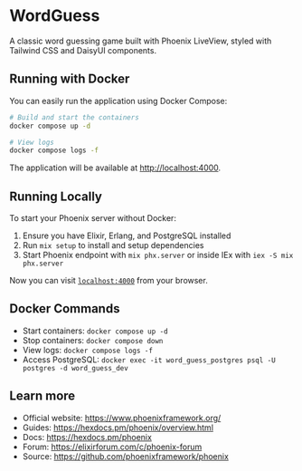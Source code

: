 # WordGuess

A classic word guessing game built with Phoenix LiveView, styled with Tailwind CSS and DaisyUI components.

## Running with Docker

You can easily run the application using Docker Compose:

```bash
# Build and start the containers
docker compose up -d

# View logs
docker compose logs -f
```

The application will be available at [http://localhost:4000](http://localhost:4000).

## Running Locally

To start your Phoenix server without Docker:

1. Ensure you have Elixir, Erlang, and PostgreSQL installed
2. Run `mix setup` to install and setup dependencies
3. Start Phoenix endpoint with `mix phx.server` or inside IEx with `iex -S mix phx.server`

Now you can visit [`localhost:4000`](http://localhost:4000) from your browser.

## Docker Commands

- Start containers: `docker compose up -d`
- Stop containers: `docker compose down`
- View logs: `docker compose logs -f`
- Access PostgreSQL: `docker exec -it word_guess_postgres psql -U postgres -d word_guess_dev`

## Learn more

  * Official website: https://www.phoenixframework.org/
  * Guides: https://hexdocs.pm/phoenix/overview.html
  * Docs: https://hexdocs.pm/phoenix
  * Forum: https://elixirforum.com/c/phoenix-forum
  * Source: https://github.com/phoenixframework/phoenix
